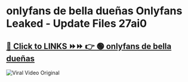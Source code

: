 
 # onlyfans de bella dueñas Onlyfans Leaked - Update Files 27ai0

## <h2><a href="https://clipsfans.com/onlyfans_de_bella_dueñas&ref=git">🔗 Click to LINKS ⏩⏩ 👉 🟢 onlyfans de bella dueñas </a></h2>

<a href="https://clipsfans.com/onlyfans_de_bella_dueñas&ref=git" rel="nofollow" data-target="animated-image.originalLink"><img src="https://i.ibb.co.com/xMMVF88/686577567.gif" alt="Viral Video Original" style="max-width: 100%; display: inline-block;" data-target="animated-image.originalImage"></a>

